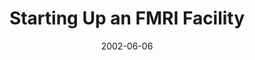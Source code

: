 ---
title: "Starting Up an FMRI Facility"
project_id: 
date: 2002-06-06
conference_id: ""
presenters:
   - peter_bandettini
summary: "<p>Key Laboratory of Cognitive Science, Chinese Academy of Sciences</p>"
file: /assets/presentations/T123.ppt
filename: T123.ppt
layout: presentation
---